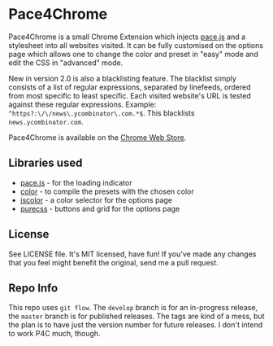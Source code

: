 # Pace4Chrome
Pace4Chrome is a small Chrome Extension which injects [pace.js](http://github.hubspot.com/pace/docs/welcome/) and a stylesheet into all websites visited. It can be fully customised on the options page which allows one to change the color and preset in "easy" mode and edit the CSS in "advanced" mode.

New in version 2.0 is also a blacklisting feature. The blacklist simply consists of a list of regular expressions, separated by linefeeds, ordered from most specific to least specific. Each visited website's URL is tested against these regular expressions. Example: `^https?:\/\/news\.ycombinator\.com.*$`. This blacklists `news.ycombinator.com`.

Pace4Chrome is available on the [Chrome Web Store](https://chrome.google.com/webstore/detail/pace4chrome/mnajikgodiohijkaknjomgpjjoogdfdj).

## Libraries used

+ [pace.js](http://github.hubspot.com/pace/docs/welcome/) - for the loading indicator
+ [color](https://github.com/harthur/color) - to compile the presets with the chosen color
+ [jscolor](https://github.com/EastDesire/jscolor) - a color selector for the options page
+ [purecss](http://purecss.io/) - buttons and grid for the options page

## License

See LICENSE file. It's MIT licensed, have fun! If you've made any changes that you feel might benefit the original, send me a pull request.

## Repo Info
This repo uses `git flow`. The `develop` branch is for an in-progress release, the `master` branch is for published releases. The tags are kind of a mess, but the plan is to have just the version number for future releases. I don't intend to work P4C much, though.